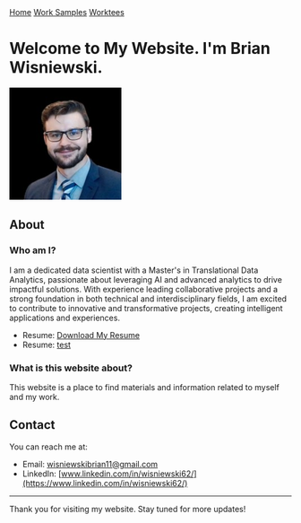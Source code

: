 <!-- Add this HTML for navigation ribbon -->
<div class="ribbon">
  <a href="#welcome">Home</a>
  <a href="/work_samples.md">Work Samples</a> <!-- Link directly to work_samples.md in the root directory -->
 <a href="/temp.html">Worktees</a>
</div>

<a id="welcome"></a>
# Welcome to My Website. I'm Brian Wisniewski. 
![Image of Me](images/ImageOfMe.jpeg)

<a id="about"></a>
## About

### Who am I?

I am a dedicated data scientist with a Master's in Translational Data Analytics, passionate about leveraging AI and advanced analytics to drive impactful solutions. With experience leading collaborative projects and a strong foundation in both technical and interdisciplinary fields, I am excited to contribute to innovative and transformative projects, creating intelligent applications and experiences.

- Resume: [Download My Resume](/WisniewskiBrian_Resume_05.17_2024.pdf)
- Resume: [test](/work_samples.md) 

### What is this website about?

This website is a place to find materials and information related to myself and my work. 

<a id="contact"></a>
## Contact

You can reach me at:

- Email: [wisniewskibrian11@gmail.com](mailto:wisniewskibrian11@gmail.com)
- LinkedIn: [www.linkedin.com/in/wisniewski62/](https://www.linkedin.com/in/wisniewski62/) 
---

Thank you for visiting my website. Stay tuned for more updates!
